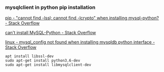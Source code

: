 ###  mysqlclient in python pip installation


[pip - &quot;cannot find -lssl; cannot find -lcrypto&quot; when installing mysql-python? - Stack Overflow](https://stackoverflow.com/questions/25979525/cannot-find-lssl-cannot-find-lcrypto-when-installing-mysql-python)



[can't install MySQL-Python - Stack Overflow](https://stackoverflow.com/questions/21073541/cant-install-mysql-python)



[linux - mysql_config not found when installing mysqldb python interface - Stack Overflow](https://stackoverflow.com/questions/7475223/mysql-config-not-found-when-installing-mysqldb-python-interface)


 

```shell
apt install libssl-dev
sudo apt-get install python3.6-dev
sudo apt-get install libmysqlclient-dev
```
